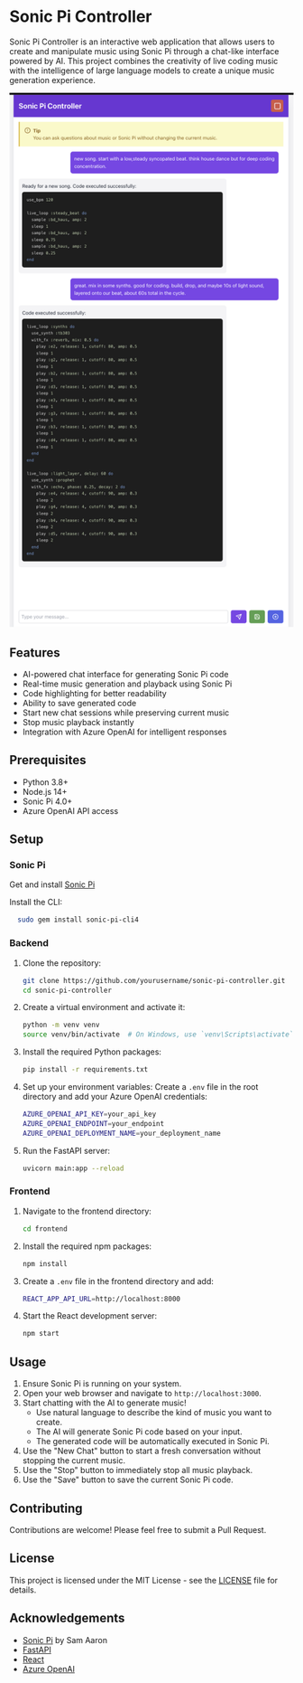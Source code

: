 # Sonic Pi Controller

Sonic Pi Controller is an interactive web application that allows users to create and manipulate music using Sonic Pi through a chat-like interface powered by AI. This project combines the creativity of live coding music with the intelligence of large language models to create a unique music generation experience.

![Sonic Pi Controller Demo](ss.png)

## Features

- AI-powered chat interface for generating Sonic Pi code
- Real-time music generation and playback using Sonic Pi
- Code highlighting for better readability
- Ability to save generated code
- Start new chat sessions while preserving current music
- Stop music playback instantly
- Integration with Azure OpenAI for intelligent responses

## Prerequisites

- Python 3.8+
- Node.js 14+
- Sonic Pi 4.0+
- Azure OpenAI API access

## Setup

### Sonic Pi

Get and install [Sonic Pi](https://sonic-pi.net/)

Install the CLI:

```bash
  sudo gem install sonic-pi-cli4
```

### Backend

1. Clone the repository:

   ```bash
   git clone https://github.com/yourusername/sonic-pi-controller.git
   cd sonic-pi-controller
   ```

2. Create a virtual environment and activate it:

   ```bash
   python -m venv venv
   source venv/bin/activate  # On Windows, use `venv\Scripts\activate`
   ```

3. Install the required Python packages:

   ```bash
   pip install -r requirements.txt
   ```

4. Set up your environment variables:
   Create a `.env` file in the root directory and add your Azure OpenAI credentials:

   ```bash
   AZURE_OPENAI_API_KEY=your_api_key
   AZURE_OPENAI_ENDPOINT=your_endpoint
   AZURE_OPENAI_DEPLOYMENT_NAME=your_deployment_name
   ```

5. Run the FastAPI server:

   ```bash
   uvicorn main:app --reload
   ```

### Frontend

1. Navigate to the frontend directory:

   ```bash
   cd frontend
   ```

2. Install the required npm packages:

   ```bash
   npm install
   ```

3. Create a `.env` file in the frontend directory and add:

   ```bash
   REACT_APP_API_URL=http://localhost:8000
   ```

4. Start the React development server:

   ```bash
   npm start
   ```

## Usage

1. Ensure Sonic Pi is running on your system.
2. Open your web browser and navigate to `http://localhost:3000`.
3. Start chatting with the AI to generate music!
   - Use natural language to describe the kind of music you want to create.
   - The AI will generate Sonic Pi code based on your input.
   - The generated code will be automatically executed in Sonic Pi.
4. Use the "New Chat" button to start a fresh conversation without stopping the current music.
5. Use the "Stop" button to immediately stop all music playback.
6. Use the "Save" button to save the current Sonic Pi code.

## Contributing

Contributions are welcome! Please feel free to submit a Pull Request.

## License

This project is licensed under the MIT License - see the [LICENSE](LICENSE) file for details.

## Acknowledgements

- [Sonic Pi](https://sonic-pi.net/) by Sam Aaron
- [FastAPI](https://fastapi.tiangolo.com/)
- [React](https://reactjs.org/)
- [Azure OpenAI](https://azure.microsoft.com/en-us/products/cognitive-services/openai-service/)